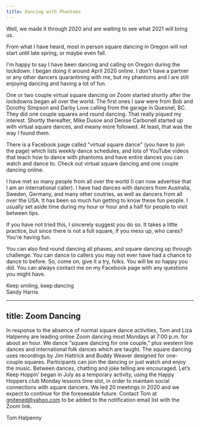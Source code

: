 ```yaml
---
title: Dancing with Phantoms
---
```

Well, we made it through 2020 and are waiting to see what 2021 will bring us.

From what I have heard, most in person square dancing in Oregon will not start until late spring, or maybe even fall.

I'm happy to say I have been dancing and calling on Oregon during the lockdown.  I began doing it around April 2020 online.  I don't have a partner or any other dancers quarantining with me, but my phantoms and I are still enjoying dancing and having a lot of fun.

One or two couple virtual square dancing on Zoom started shortly after the lockdowns began all over the world.  The first ones I saw were from Bob and Dorothy Simpson and Darby Love calling from the garage in Quesnel, BC.  They did one couple squares and round dancing.  That really piqued my interest.  Shortly thereafter, Mike Dusoe and Denise Carbonell started up with virtual square dances, and meany more followed.  At least, that was the way I found them.

There is a Facebook page called "virtual square dance" (you have to join the page) which lists weekly dance schedules, and lots of YouTube videos that teach how to dance with phantoms and have entire dances you can watch and dance to.  Check out virtual square dancing and one couple dancing online.

I have met so many people from all over the world (I can now advertise that I am an international caller).  I have had dances with dancers from Australia, Sweden, Germany, and many other coutries, as well as dancers from all over the USA.  It has been so much fun getting to know these fun people.  I usually set aside time during my hour or hour and a half for people to 
visit between tips.

If you have not tried this, I sincerely suggest you do so.  It takes a little practice, but since there is not a full square, if you mess up, who cares?  You're having fun.

You can also find round dancing all phases, and square dancing up through challenge.  You can dance to callers you may not ever have had a chance to dance to before.  So, come on, give it a try, folks.  You will be so happy you did.  You can always contact me on my Facebook page with any questions you might have.

Keep smiling, keep dancing   
Sandy Harris

            
            
---
title: Zoom Dancing
---
In response to the absence of normal square dance activities, Tom and Liza Halpenny are leading online Zoom dancing most Mondays at 7:00 p.m. for about an hour. We dance “square dancing for one couple,” plus western line dances and international folk dances which are taught. The square dancing uses recordings by Jim Hattrick and Buddy Weaver designed for one-couple squares. Participants can join the dancing or just watch and enjoy the music. Between dances, chatting and joke telling are encouraged. Let’s Keep Hoppin’ began in July as a temporary activity, using the Happy Hoppers club Monday lessons time slot, in order to maintain social connections with square dancers. We led 20 meetings in 2020 and we expect to continue for the foreseeable future. Contact Tom at gnitened@yahoo.com to be added to the notification email list with the Zoom link.

Tom Halpenny
